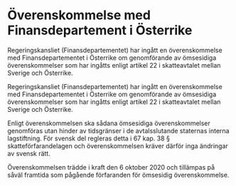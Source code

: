 # Överenskommelse med Finansdepartement i Österrike

Regeringskansliet (Finansdepartementet) har ingått en överenskommelse med Finansdepartementet i Österrike om genomförande av ömsesidiga överenskommelser som har ingåtts enligt artikel 22 i skatteavtalet mellan Sverige och Österrike.

Regeringskansliet (Finansdepartementet) har ingått en överenskommelse med Finansdepartementet i Österrike om genomförande av ömsesidiga överenskommelser som har ingåtts enligt artikel 22 i skatteavtalet mellan Sverige och Österrike.

Enligt överenskommelsen ska sådana ömsesidiga överenskommelser genomföras utan hinder av tidsgränser i de avtalsslutande staternas interna lagstiftning. För svensk del regleras detta i 67 kap. 38 § skatteförfarandelagen och överenskommelsen kräver därför inga ändringar av svensk rätt.

Överenskommelsen trädde i kraft den 6 oktober 2020 och tillämpas på såväl framtida som pågående förfaranden för ömsesidig överenskommelse.
